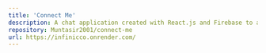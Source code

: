 ```yaml
---
title: 'Connect Me'
description: A chat application created with React.js and Firebase to allow the users to connect from across the world.
repository: Muntasir2001/connect-me
url: https://infinicco.onrender.com/
---
```

